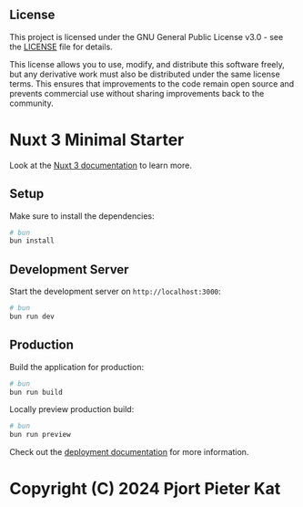 ## License

This project is licensed under the GNU General Public License v3.0 - see the [LICENSE](LICENSE) file for details.

This license allows you to use, modify, and distribute this software freely, but any derivative work must also be distributed under the same license terms. This ensures that improvements to the code remain open source and prevents commercial use without sharing improvements back to the community.

# Nuxt 3 Minimal Starter

Look at the [Nuxt 3 documentation](https://nuxt.com/docs/getting-started/introduction) to learn more.

## Setup

Make sure to install the dependencies:

```bash
# bun
bun install
```

## Development Server

Start the development server on `http://localhost:3000`:

```bash
# bun
bun run dev
```

## Production

Build the application for production:

```bash
# bun
bun run build
```

Locally preview production build:

```bash
# bun
bun run preview
```

Check out the [deployment documentation](https://nuxt.com/docs/getting-started/deployment) for more information.

# Copyright (C) 2024 Pjort Pieter Kat